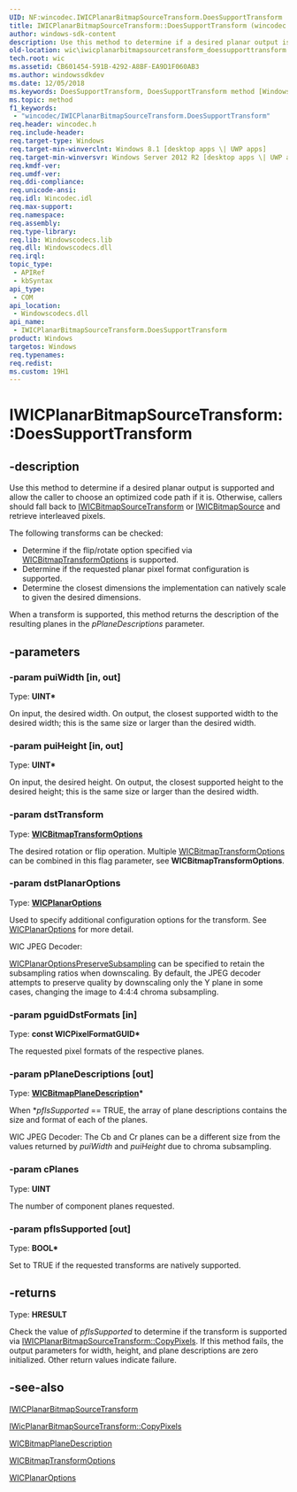 ```yaml
---
UID: NF:wincodec.IWICPlanarBitmapSourceTransform.DoesSupportTransform
title: IWICPlanarBitmapSourceTransform::DoesSupportTransform (wincodec.h)
author: windows-sdk-content
description: Use this method to determine if a desired planar output is supported and allow the caller to choose an optimized code path if it is.
old-location: wic\iwicplanarbitmapsourcetransform_doessupporttransform.htm
tech.root: wic
ms.assetid: CB601454-591B-4292-A8BF-EA9D1F060AB3
ms.author: windowssdkdev
ms.date: 12/05/2018
ms.keywords: DoesSupportTransform, DoesSupportTransform method [Windows Imaging Component], DoesSupportTransform method [Windows Imaging Component],IWICPlanarBitmapSourceTransform interface, IWICPlanarBitmapSourceTransform interface [Windows Imaging Component],DoesSupportTransform method, IWICPlanarBitmapSourceTransform.DoesSupportTransform, IWICPlanarBitmapSourceTransform::DoesSupportTransform, wic.iwicplanarbitmapsourcetransform_doessupporttransform, wincodec/IWICPlanarBitmapSourceTransform::DoesSupportTransform
ms.topic: method
f1_keywords: 
 - "wincodec/IWICPlanarBitmapSourceTransform.DoesSupportTransform"
req.header: wincodec.h
req.include-header: 
req.target-type: Windows
req.target-min-winverclnt: Windows 8.1 [desktop apps \| UWP apps]
req.target-min-winversvr: Windows Server 2012 R2 [desktop apps \| UWP apps]
req.kmdf-ver: 
req.umdf-ver: 
req.ddi-compliance: 
req.unicode-ansi: 
req.idl: Wincodec.idl
req.max-support: 
req.namespace: 
req.assembly: 
req.type-library: 
req.lib: Windowscodecs.lib
req.dll: Windowscodecs.dll
req.irql: 
topic_type:
 - APIRef
 - kbSyntax
api_type:
 - COM
api_location:
 - Windowscodecs.dll
api_name:
 - IWICPlanarBitmapSourceTransform.DoesSupportTransform
product: Windows
targetos: Windows
req.typenames: 
req.redist: 
ms.custom: 19H1
---
```


# IWICPlanarBitmapSourceTransform::DoesSupportTransform


## -description


Use this method to determine if a desired planar output is supported and allow the caller to choose an optimized code path if it is.   Otherwise, callers should fall back to <a href="https://docs.microsoft.com/windows/desktop/api/wincodec/nn-wincodec-iwicbitmapsourcetransform">IWICBitmapSourceTransform</a> or <a href="https://docs.microsoft.com/windows/desktop/api/wincodec/nn-wincodec-iwicbitmapsource">IWICBitmapSource</a> and retrieve interleaved pixels.

The following transforms can be checked:<ul>
<li>	Determine if the flip/rotate option specified via <a href="https://docs.microsoft.com/windows/desktop/api/wincodec/ne-wincodec-wicbitmaptransformoptions">WICBitmapTransformOptions</a> is supported.</li>
<li>Determine if the requested planar pixel format configuration is supported.</li>
<li>Determine the closest dimensions the implementation can natively scale to given the desired dimensions. 
</li>
</ul>


When a transform is supported, this method returns the description of the resulting planes in the <i>pPlaneDescriptions</i> parameter.



## -parameters




### -param puiWidth [in, out]

Type: <b>UINT*</b>

On input, the desired width.  On output, the closest supported width to the desired width; this is the same size or larger than the desired width.


### -param puiHeight [in, out]

Type: <b>UINT*</b>

On input, the desired height.  On output, the closest supported height to the desired height; this is the same size or larger than the desired width.


### -param dstTransform

Type: <b><a href="https://docs.microsoft.com/windows/desktop/api/wincodec/ne-wincodec-wicbitmaptransformoptions">WICBitmapTransformOptions</a></b>

The desired rotation or flip operation.  Multiple  <a href="https://docs.microsoft.com/windows/desktop/api/wincodec/ne-wincodec-wicbitmaptransformoptions">WICBitmapTransformOptions</a> can be combined in this flag parameter, see <b>WICBitmapTransformOptions</b>.


### -param dstPlanarOptions

Type: <b><a href="https://docs.microsoft.com/windows/desktop/api/wincodec/ne-wincodec-wicplanaroptions">WICPlanarOptions</a></b>

Used to specify additional configuration options for the transform.  See <a href="https://docs.microsoft.com/windows/desktop/api/wincodec/ne-wincodec-wicplanaroptions">WICPlanarOptions</a> for more detail.



WIC JPEG Decoder:


<a href="https://docs.microsoft.com/windows/desktop/api/wincodec/ne-wincodec-wicplanaroptions">WICPlanarOptionsPreserveSubsampling</a> can be specified to retain the subsampling ratios when downscaling.  By default, the JPEG decoder attempts to preserve quality by downscaling only the Y plane in some cases, changing the image to 4:4:4 chroma subsampling.



### -param pguidDstFormats [in]

Type: <b>const WICPixelFormatGUID*</b>

The requested pixel formats of the respective planes.


### -param pPlaneDescriptions [out]

Type: <b><a href="https://docs.microsoft.com/windows/desktop/api/wincodec/ns-wincodec-wicbitmapplanedescription">WICBitmapPlaneDescription</a>*</b>

When *<i>pfIsSupported</i> == TRUE, the array of plane descriptions contains the size and format of each of the planes.



WIC JPEG Decoder: The Cb and Cr planes can be a different size from the values returned by <i>puiWidth</i> and <i>puiHeight</i> due to chroma subsampling.



### -param cPlanes

Type: <b>UINT</b>

The number of component planes requested.


### -param pfIsSupported [out]

Type: <b>BOOL*</b>

Set to TRUE if the requested transforms are natively supported.


## -returns



Type: <b>HRESULT</b>

Check the value of <i>pfIsSupported</i> to determine if the transform is supported via <a href="https://docs.microsoft.com/windows/desktop/api/wincodec/nf-wincodec-iwicplanarbitmapsourcetransform-copypixels">IWICPlanarBitmapSourceTransform::CopyPixels</a>.  If this method fails, the output parameters for width, height, and plane descriptions are zero initialized.
Other return values indicate failure.






## -see-also




<a href="https://docs.microsoft.com/windows/desktop/api/wincodec/nn-wincodec-iwicplanarbitmapsourcetransform">IWICPlanarBitmapSourceTransform</a>



<a href="https://docs.microsoft.com/windows/desktop/api/wincodec/nf-wincodec-iwicplanarbitmapsourcetransform-copypixels">IWicPlanarBitmapSourceTransform::CopyPixels</a>



<a href="https://docs.microsoft.com/windows/desktop/api/wincodec/ns-wincodec-wicbitmapplanedescription">WICBitmapPlaneDescription</a>



<a href="https://docs.microsoft.com/windows/desktop/api/wincodec/ne-wincodec-wicbitmaptransformoptions">WICBitmapTransformOptions</a>



<a href="https://docs.microsoft.com/windows/desktop/api/wincodec/ne-wincodec-wicplanaroptions">WICPlanarOptions</a>
 

 

